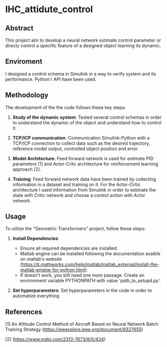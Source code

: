 # IHC_attidute_control

## Abstract

This project aim to develop a neural network estimate control parameter or direcly control a specific feature of a designed object learning its dynamic.

## Enviroment
I designed a control schema in Simulink in a way to verify system and its performance. Python'r API have been used.

## Methodology
The development of the the code follows these key steps:

1. **Study of the dynamic system**: Tested several control schemas in order to understand the dynamic of the object and understand how to control it.

2. **TCP/ICP communication**: Communication Simulink-Python with a TCP/ICP connection to collect data such as the desired trajectory, reference model output, controlled object position and error.

3. **Model Architecture**: Feed forward network is used for estimate PID parameters [1] and Actor-Critc architecture for reinforcement learning approach [2].

4. **Training**: Feed forward network data have been trained by collecting information in a dataset and training on it. For the Actor-Critic architecture I used information from Simulink in order to estimate the state with Critic network and choose a control action with Actor network.


## Usage

To utilize the "Geometric Transformers" project, follow these steps:

1. **Install Dependencies**: 
    - Ensure all required dependencies are installed. 
    - Matlab engine can be installed following the documentation avaible on matlab's website (https://it.mathworks.com/help/matlab/matlab_external/install-the-matlab-engine-for-python.html). 
    - If doesn't work, you still need one more passage. Create an environment variable PYTHONPATH with value 'path_to_setupd.py'.

2. **Set hyperparameters**: Set hyperparameters in the code in order to automatize everything


## References
[1] An Attitude Control Method of Aircraft Based on Neural Network Batch Training Strategy (https://ieeexplore.ieee.org/document/9327655)

[2] (https://www.mdpi.com/2313-7673/8/5/434)


